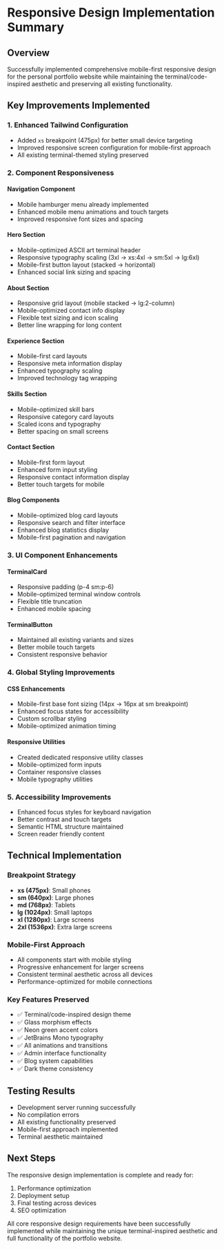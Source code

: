 # Responsive Design Implementation Summary

## Overview
Successfully implemented comprehensive mobile-first responsive design for the personal portfolio website while maintaining the terminal/code-inspired aesthetic and preserving all existing functionality.

## Key Improvements Implemented

### 1. Enhanced Tailwind Configuration
- Added `xs` breakpoint (475px) for better small device targeting
- Improved responsive screen configuration for mobile-first approach
- All existing terminal-themed styling preserved

### 2. Component Responsiveness

#### Navigation Component
- Mobile hamburger menu already implemented
- Enhanced mobile menu animations and touch targets
- Improved responsive font sizes and spacing

#### Hero Section
- Mobile-optimized ASCII art terminal header
- Responsive typography scaling (3xl → xs:4xl → sm:5xl → lg:6xl)
- Mobile-first button layout (stacked → horizontal)
- Enhanced social link sizing and spacing

#### About Section  
- Responsive grid layout (mobile stacked → lg:2-column)
- Mobile-optimized contact info display
- Flexible text sizing and icon scaling
- Better line wrapping for long content

#### Experience Section
- Mobile-first card layouts
- Responsive meta information display
- Enhanced typography scaling
- Improved technology tag wrapping

#### Skills Section
- Mobile-optimized skill bars
- Responsive category card layouts
- Scaled icons and typography
- Better spacing on small screens

#### Contact Section
- Mobile-first form layout
- Enhanced form input styling
- Responsive contact information display
- Better touch targets for mobile

#### Blog Components
- Mobile-optimized blog card layouts
- Responsive search and filter interface
- Enhanced blog statistics display
- Mobile-first pagination and navigation

### 3. UI Component Enhancements

#### TerminalCard
- Responsive padding (p-4 sm:p-6)
- Mobile-optimized terminal window controls
- Flexible title truncation
- Enhanced mobile spacing

#### TerminalButton
- Maintained all existing variants and sizes
- Better mobile touch targets
- Consistent responsive behavior

### 4. Global Styling Improvements

#### CSS Enhancements
- Mobile-first base font sizing (14px → 16px at sm breakpoint)
- Enhanced focus states for accessibility
- Custom scrollbar styling
- Mobile-optimized animation timing

#### Responsive Utilities
- Created dedicated responsive utility classes
- Mobile-optimized form inputs
- Container responsive classes
- Mobile typography utilities

### 5. Accessibility Improvements
- Enhanced focus styles for keyboard navigation
- Better contrast and touch targets
- Semantic HTML structure maintained
- Screen reader friendly content

## Technical Implementation

### Breakpoint Strategy
- **xs (475px)**: Small phones
- **sm (640px)**: Large phones  
- **md (768px)**: Tablets
- **lg (1024px)**: Small laptops
- **xl (1280px)**: Large screens
- **2xl (1536px)**: Extra large screens

### Mobile-First Approach
- All components start with mobile styling
- Progressive enhancement for larger screens
- Consistent terminal aesthetic across all devices
- Performance-optimized for mobile connections

### Key Features Preserved
- ✅ Terminal/code-inspired design theme
- ✅ Glass morphism effects
- ✅ Neon green accent colors
- ✅ JetBrains Mono typography
- ✅ All animations and transitions
- ✅ Admin interface functionality
- ✅ Blog system capabilities
- ✅ Dark theme consistency

## Testing Results
- Development server running successfully
- No compilation errors
- All existing functionality preserved
- Mobile-first approach implemented
- Terminal aesthetic maintained

## Next Steps
The responsive design implementation is complete and ready for:
1. Performance optimization
2. Deployment setup
3. Final testing across devices
4. SEO optimization

All core responsive design requirements have been successfully implemented while maintaining the unique terminal-inspired aesthetic and full functionality of the portfolio website.
